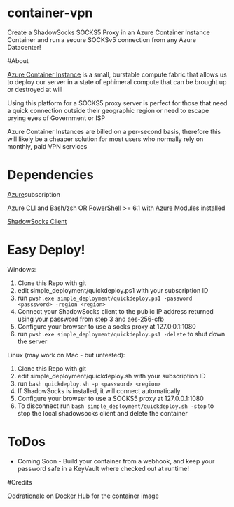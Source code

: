 # container-vpn
Create a ShadowSocks SOCKS5 Proxy in an Azure Container Instance Container and run a secure SOCKSv5 connection from any Azure Datacenter!

#About

[Azure Container Instance](https://docs.microsoft.com/en-us/azure/container-instances/) is a small, burstable compute fabric that allows us to deploy our server in a state of ephimeral compute that can be brought up or destroyed at will

Using this platform for a SOCKS5 proxy server is perfect for those that need a quick connection outside their geographic region or need to escape prying eyes of Government or ISP

Azure Container Instances are billed on a per-second basis, therefore this will likely be a cheaper solution for most users who normally rely on monthly, paid VPN services

# Dependencies

[Azure](https://portal.azure.com)subscription

Azure [CLI](https://aka.ms/az-cli) and Bash/zsh
    OR
[PowerShell](https://github.com/powershell/powershell) >= 6.1 with [Azure](https://www.powershellgallery.com/packages/Az/1.4.0) Modules installed

[ShadowSocks Client](https://shadowsocks.org/en/download/clients.html)

# Easy Deploy!

Windows:
1. Clone this Repo with git
2. edit simple_deployment/quickdeploy.ps1 with your subscription ID
3. run ```pwsh.exe simple_deployment/quickdeploy.ps1 -password <passsword> -region <region>```
4. Connect your ShadowSocks client to the public IP address returned using your password from step 3 and aes-256-cfb
5. Configure your browser to use a socks proxy at 127.0.0.1:1080
6. run ```pwsh.exe simple_deployment/quickdeploy.ps1 -delete``` to shut down the server

Linux (may work on Mac - but untested):
1. Clone this Repo with git
2. edit simple_deployment/quickdeploy.sh with your subscription ID
3. run ```bash quickdeploy.sh -p <password> <region>```
4. If ShadowSocks is installed, it will connect automatically
5. Configure your browser to use a SOCKS5 proxy at 127.0.0.1:1080
6. To disconnect run ```bash simple_deployment/quickdeploy.sh -stop``` to stop the local shadowsocks client and delete the container

# ToDos
 - Coming Soon - Build your container from a webhook, and keep your password safe in a KeyVault where checked out at runtime!
   
#Credits

[Oddrationale](https://hub.docker.com/r/oddrationale/docker-shadowsocks) on [Docker Hub](https://hub.docker.com/) for the container image